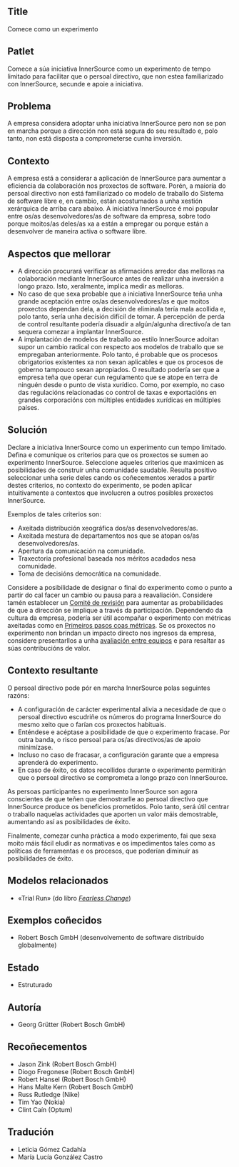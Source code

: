 ## Title

Comece como un experimento

## Patlet

Comece a súa iniciativa InnerSource como un experimento de tempo limitado para facilitar que o persoal directivo, que non estea familiarizado con InnerSource, secunde e apoie a iniciativa.

## Problema

A empresa considera adoptar unha iniciativa InnerSource pero non se pon en marcha porque a dirección non está segura do seu resultado e, polo tanto, non está disposta a comprometerse cunha inversión.

## Contexto

A empresa está a considerar a aplicación de InnerSource para aumentar a eficiencia da colaboración nos proxectos de software. Porén, a maioría do persoal directivo non está familiarizado co modelo de traballo do Sistema de software libre e, en cambio, están acostumados a unha xestión xerárquica de arriba cara abaixo. A iniciativa InnerSource é moi popular entre os/as desenvolvedores/as de software da empresa, sobre todo porque moitos/as deles/as xa a están a empregar ou porque están a desenvolver de maneira activa o software libre.

## Aspectos que mellorar

- A dirección procurará verificar as afirmacións arredor das melloras na colaboración mediante InnerSource antes de realizar unha inversión a longo prazo. Isto, xeralmente, implica medir as melloras.
- No caso de que sexa probable que a iniciativa InnerSource teña unha grande aceptación entre os/as desenvolvedores/as e que moitos proxectos dependan dela, a decisión de eliminala tería mala acollida e, polo tanto, sería unha decisión difícil de tomar. A percepción de perda de control resultante podería disuadir a algún/algunha directivo/a de tan sequera comezar a implantar InnerSource.
- A implantación de modelos de traballo ao estilo InnerSource adoitan supor un cambio radical con respecto aos modelos de traballo que se empregaban anteriormente. Polo tanto, é probable que os procesos obrigatorios existentes xa non sexan aplicables e que os procesos de goberno tampouco sexan apropiados. O resultado podería ser que a empresa teña que operar cun regulamento que se atope en terra de ninguén desde o punto de vista xurídico. Como, por exemplo, no caso das regulacións relacionadas co control de taxas e exportacións en grandes corporacións con múltiples entidades xurídicas en múltiples países.

## Solución

Declare a iniciativa InnerSource como un experimento cun tempo limitado. Defina e comunique os criterios para que os proxectos se sumen ao experimento InnerSource. Seleccione aqueles criterios que maximicen as posibilidades de construír unha comunidade saudable. Resulta positivo seleccionar unha serie deles cando os coñecementos xerados a partir destes criterios, no contexto do experimento, se poden aplicar intuitivamente a contextos que involucren a outros posibles proxectos InnerSource.

Exemplos de tales criterios son:

- Axeitada distribución xeográfica dos/as desenvolvedores/as.
- Axeitada mestura de departamentos nos que se atopan os/as desenvolvedores/as.
- Apertura da comunicación na comunidade.
- Traxectoria profesional baseada nos méritos acadados nesa comunidade.
- Toma de decisións democrática na comunidade.

Considere a posibilidade de designar o final do experimento como o punto a partir do cal facer un cambio ou pausa para a reavaliación. Considere tamén establecer un [Comité de revisión](./review-committee.md) para aumentar as probabilidades de que a dirección se implique a través da participación. Dependendo da cultura da empresa, podería ser útil acompañar o experimento con métricas axeitadas como en [Primeiros pasos coas métricas](https://github.com/InnerSourceCommons/InnerSourcePatterns/blob/main/patterns/1-initial/introducing-metrics-in-innersource.md). Se os proxectos no experimento non brindan un impacto directo nos ingresos da empresa, considere presentarllos a unha [avaliación entre equipos](./crossteam-project-valuation.md) e para resaltar as súas contribucións de valor.

## Contexto resultante

O persoal directivo pode pór en marcha InnerSource polas seguintes razóns:

- A configuración de carácter experimental alivia a necesidade de que o persoal directivo escudriñe os números do programa InnerSource do mesmo xeito que o farían cos proxectos habituais.
- Enténdese e acéptase a posibilidade de que o experimento fracase. Por outra banda, o risco persoal para os/as directivos/as de apoio minimízase.
- Incluso no caso de fracasar, a configuración garante que a empresa aprenderá do experimento.
- En caso de éxito, os datos recollidos durante o experimento permitirán que o persoal directivo se comprometa a longo prazo con InnerSource.

As persoas participantes no experimento InnerSource son agora conscientes de que teñen que demostrarlle ao persoal directivo que InnerSource produce os beneficios prometidos. Polo tanto, será útil centrar o traballo naquelas actividades que aporten un valor máis demostrable, aumentando así as posibilidades de éxito.

Finalmente, comezar cunha práctica a modo experimento, fai que sexa moito máis fácil eludir as normativas e os impedimentos tales como as políticas de ferramentas e os procesos, que poderían diminuír as posibilidades de éxito.

## Modelos relacionados

- «Trial Run» (do libro [*Fearless Change*](https://fearlesschangepatterns.com/))

## Exemplos coñecidos

- Robert Bosch GmbH (desenvolvemento de software distribuído globalmente)

## Estado

- Estruturado

## Autoría

- Georg Grütter (Robert Bosch GmbH)

## Recoñecementos

- Jason Zink (Robert Bosch GmbH)
- Diogo Fregonese (Robert Bosch GmbH)
- Robert Hansel (Robert Bosch GmbH)
- Hans Malte Kern (Robert Bosch GmbH)
- Russ Rutledge (Nike)
- Tim Yao (Nokia)
- Clint Caín (Optum)

## Tradución

- Leticia Gómez Cadahía
- María Lucía González Castro